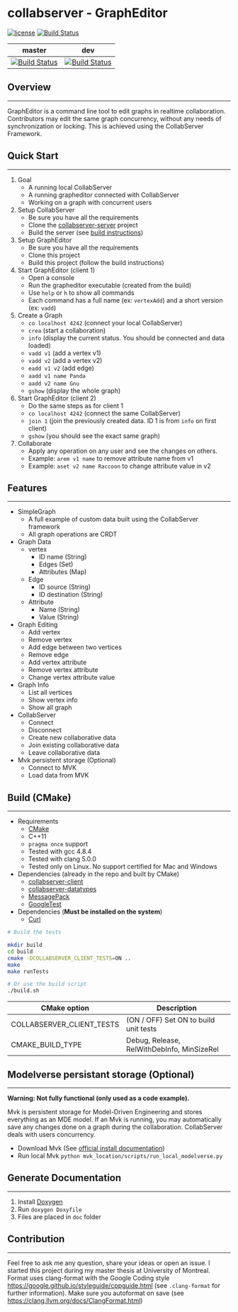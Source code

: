 # collabserver - GraphEditor

[![license](https://img.shields.io/badge/license-LGPLv3.0-blue.svg)](https://github.com/collabserver/collabserver-grapheditor/blob/dev/LICENSE.txt)
[![Build Status](https://travis-ci.org/collabserver/collabserver-grapheditor.svg?branch=master)](https://travis-ci.org/collabserver/collabserver-grapheditor)

| master | dev |
| :-----: | :----: |
| [![Build Status](https://travis-ci.org/collabserver/collabserver-grapheditor.svg?branch=master)](https://travis-ci.org/collabserver/collabserver-grapheditor) | [![Build Status](https://travis-ci.org/collabserver/collabserver-grapheditor.svg?branch=dev)](https://travis-ci.org/collabserver/collabserver-grapheditor) |

## Overview

---

GraphEditor is a command line tool to edit graphs in realtime collaboration.
Contributors may edit the same graph concurrency, without any needs of synchronization or locking.
This is achieved using the CollabServer Framework.

## Quick Start

---

1. Goal
    - A running local CollabServer
    - A running grapheditor connected with CollabServer
    - Working on a graph with concurrent users
1. Setup CollabServer
    - Be sure you have all the requirements
    - Clone the [collabserver-server](https://github.com/collabserver/collabserver-server) project
    - Build the server (see [build instructions](https://github.com/collabserver/collabserver-server))
1. Setup GraphEditor
    - Be sure you have all the requirements
    - Clone this project
    - Build this project (follow the build instructions)
1. Start GraphEditor (client 1)
    - Open a console
    - Run the grapheditor executable (created from the build)
    - Use `help` or `h` to show all commands
    - Each command has a full name (ex: `vertexAdd`) and a short version (ex: `vadd`)
1. Create a Graph
    - `co localhost 4242` (connect your local CollabServer)
    - `crea` (start a collaboration)
    - `info` (display the current status. You should be connected and data loaded)
    - `vadd v1` (add a vertex v1)
    - `vadd v2` (add a vertex v2)
    - `eadd v1 v2` (add edge)
    - `aadd v1 name Panda`
    - `aadd v2 name Gnu`
    - `gshow` (display the whole graph)
1. Start GraphEditor (client 2)
    - Do the same steps as for client 1
    - `co localhost 4242` (connect the same CollabServer)
    - `join 1` (join the previously created data. ID 1 is from `info` on first client)
    - `gshow` (you should see the exact same graph)
1. Collaborate
    - Apply any operation on any user and see the changes on others.
    - Example: `arem v1 name` to remove attribute name from v1
    - Example: `aset v2 name Raccoon` to change attribute value in v2

## Features

---

- SimpleGraph
  - A full example of custom data built using the CollabServer framework
  - All graph operations are CRDT
- Graph Data
  - vertex
    - ID name (String)
    - Edges (Set)
    - Attributes (Map)
  - Edge
    - ID source (String)
    - ID destination (String)
  - Attribute
    - Name (String)
    - Value (String)
- Graph Editing
  - Add vertex
  - Remove vertex
  - Add edge between two vertices
  - Remove edge
  - Add vertex attribute
  - Remove vertex attribute
  - Change vertex attribute value
- Graph Info
  - List all vertices
  - Show vertex info
  - Show all graph
- CollabServer
  - Connect
  - Disconnect
  - Create new collaborative data
  - Join existing collaborative data
  - Leave collaborative data
- Mvk persistent storage (Optional)
  - Connect to MVK
  - Load data from MVK

## Build (CMake)

---

- Requirements
  - [CMake](https://cmake.org/)
  - C++11
  - `pragma once` support
  - Tested with gcc 4.8.4
  - Tested with clang 5.0.0
  - Tested only on Linux. No support certified for Mac and Windows
- Dependencies (already in the repo and built by CMake)
  - [collabserver-client](https://github.com/collabserver/collabserver-client)
  - [collabserver-datatypes](https://github.com/collabserver/collabserver-datatypes)
  - [MessagePack](https://msgpack.org/)
  - [GoogleTest](https://github.com/google/googletest)
- Dependencies (**Must be installed on the system**)
  - [Curl](https://curl.haxx.se/)

```bash
# Build the tests

mkdir build
cd build
cmake -DCOLLABSERVER_CLIENT_TESTS=ON ..
make
make runTests

# Or use the build script
./build.sh
```

| CMake option | Description |
| --- | --- |
| COLLABSERVER_CLIENT_TESTS | (ON / OFF) Set ON to build unit tests |
| CMAKE_BUILD_TYPE | Debug, Release, RelWithDebInfo, MinSizeRel |

## Modelverse persistant storage (Optional)

---

**Warning: Not fully functional (only used as a code example).**

Mvk is persistent storage for Model-Driven Engineering and stores everything as an MDE model.
If an Mvk is running, you may automatically save any changes done on a graph during the collaboration.
CollabServer deals with users concurrency.

- Download Mvk (See [official install documentation](https://msdl.uantwerpen.be/documentation/modelverse/installation.html#dependencies))
- Run local Mvk `python mvk_location/scripts/run_local_modelverse.py`

## Generate Documentation

---

1. Install [Doxygen](https://www.stack.nl/~dimitri/doxygen/)
1. Run `doxygen Doxyfile`
1. Files are placed in `doc` folder

## Contribution

---

Feel free to ask me any question, share your ideas or open an issue.
I started this project during my master thesis at University of Montreal.
Format uses clang-format with the Google Coding style <https://google.github.io/styleguide/cppguide.html> (see `.clang-format` for further information).
Make sure you autoformat on save (see <https://clang.llvm.org/docs/ClangFormat.html>)

